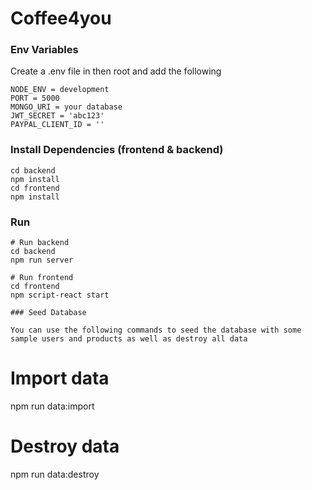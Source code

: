 # Coffee4you

### Env Variables

Create a .env file in then root and add the following

```
NODE_ENV = development
PORT = 5000
MONGO_URI = your database
JWT_SECRET = 'abc123'
PAYPAL_CLIENT_ID = ''
```

### Install Dependencies (frontend & backend)

```
cd backend
npm install
cd frontend
npm install
```

### Run

```
# Run backend
cd backend
npm run server

# Run frontend 
cd frontend 
npm script-react start
```

```
### Seed Database

You can use the following commands to seed the database with some sample users and products as well as destroy all data

```
# Import data
npm run data:import

# Destroy data
npm run data:destroy
```